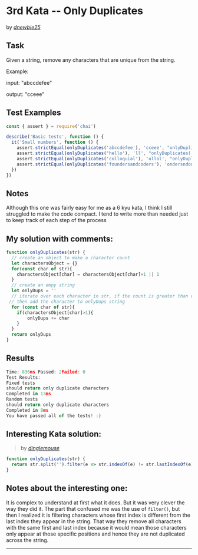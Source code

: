 # 3rd Kata -- Only Duplicates





by *[dnewbie25](https://www.codewars.com/users/dnewbie25)*


## Task

Given a string, remove any characters that are unique from the string.

Example:

input: "abccdefee"

output: "cceee"


## Test Examples

```js
const { assert } = require('chai')

describe('Basic tests', function () {
  it('Small numbers', function () {
    assert.strictEqual(onlyDuplicates('abccdefee'), 'cceee', "onlyDuplicates('abccdefee')")
    assert.strictEqual(onlyDuplicates('hello'), 'll', "onlyDuplicates('hello')")
    assert.strictEqual(onlyDuplicates('colloquial'), 'ollol', "onlyDuplicates('colloquial')")
    assert.strictEqual(onlyDuplicates('foundersandcoders'), 'ondersndoders', "onlyDuplicates('foundersandcoders')")
  })
})
```


## Notes

Although this one was fairly easy for me as a 6 kyu kata, I think I still struggled to make the code compact. I tend to write more than needed just to keep track of each step of the process

## My solution with comments:

```js
function onlyDuplicates(str) {
  // create an object to make a character count
  let charactersObject = {}
  for(const char of str){
    charactersObject[char] = charactersObject[char]+1 || 1
  }
  // create an empy string
  let onlyDups = ''
  // iterate over each character in str, if the count is greater than one
 // then add the character to onlyDups string
  for (const char of str){
    if(charactersObject[char]>1){
        onlyDups += char
    }
  }
  return onlyDups
}

```


## Results

```js
Time: 836ms Passed: 2Failed: 0
Test Results:
Fixed tests
should return only duplicate characters
Completed in 13ms
Random tests
should return only duplicate characters
Completed in 8ms
You have passed all of the tests! :)

```

## Interesting Kata solution:
> by *[dinglemouse](https://www.codewars.com/kata/reviews/5a1dca7be8193f08c40038f1/groups/5a1e047019b112fef4002b56)*

```js
function onlyDuplicates(str) {
  return str.split('').filter(e => str.indexOf(e) != str.lastIndexOf(e)).join('')
}
```

## Notes about the interesting one:

It is complex to understand at first what it does. But it was very clever the way they did it. The part that confused me was the use of `filter()`, but then I realized it is filtering characters whose first index is different from the last index they appear in the string. That way they remove all characters with the same first and last index because it would mean those characters only appear at those specific positions and hence they are not duplicated across the string.

---
